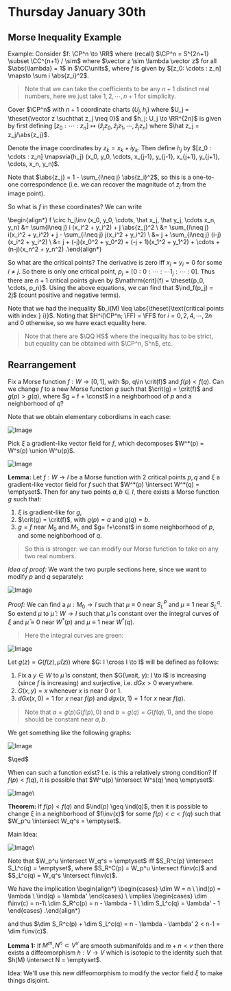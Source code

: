 # Thursday January 30th

## Morse Inequality Example

Example:
Consider $f: \CP^n \to \RR$ where (recall) $\CP^n = S^{2n+1} \subset \CC^{n+1} / \sim$ where $\vector z \sim \lambda \vector z$ for all $\abs{\lambda} = 1$ in $\CC\units$, where $f$ is given by $[z_0: \cdots : z_n] \mapsto \sum i \abs{z_i}^2$.

> Note that we can take the coefficients to be any $n+1$ distinct real numbers, here we just take $1, 2, \cdots, n+1$ for simplicity.

Cover $\CP^n$ with $n+1$ coordinate charts $(U_j, h_j)$ where $U_j = \theset{\vector z \suchthat z_j \neq 0}$ and $h_j: U_j \to \RR^{2n}$ is given by first defining $[z_0 : \cdots : z_n] \mapsto (\hat z_j z_0, \hat z_j z_1, \cdots, \hat z_j z_n)$ where $\hat z_j = z_j/\abs{z_j}$.

Denote the image coordinates by $z_k = x_k + i y_k$.
Then define $h_j$ by $[z_0 : \cdots : z_n] \mapsvia{h_j} (x_0, y_0, \cdots, x_{j-1}, y_{j-1}, x_{j+1}, y_{j+1}, \cdots, x_n, y_n)$.

Note that $\abs{z_j} = 1 - \sum_{i\neq j} \abs{z_i}^2$, so this is a one-to-one correspondence (i.e. we can recover the magnitude of $z_j$ from the image point).

So what is $f$ in these coordinates?
We can write 

\begin{align*}
f \circ h_j\inv (x_0, y_0, \cdots, \hat x_j, \hat y_j, \cdots x_n, y_n) 
&= \sum{i\neq j} i (x_i^2 + y_i^2) + j \abs{z_j}^2 \\
&= \sum_{i\neq j} i(x_i^2 + y_i^2) + j - \sum_{i\neq j} j(x_i^2 + y_i^2) \\
&= j + \sum_{i\neq j} (i-j) (x_i^2 + y_i^2) \\
&= j + (-j)(x_0^2 + y_0^2) + (-j + 1)(x_1^2 + y_1^2) + \cdots + (n-j)(x_n^2 + y_n^2)
.\end{align*}

So what are the critical points?
The derivative is zero iff $x_i = y_i = 0$ for some $i\neq j$.
So there is only one critical point, $p_j = [0: 0 : \cdots : \cdots 1_j :\cdots : 0]$.
Thus there are $n+1$ critical points given by $\mathrm{crit}(f) = \theset{p_0, \cdots, p_n}$.
Using the above equations, we can find that $\ind_f(p_j) = 2j$ (count positive and negative terms).

Note that we had the inequality $b_i(M) \leq \abs{\theset{\text{critical points with index } i}}$.
Noting that $H^i(\CP^n; \FF) = \FF$ for $i=0,2,4,\cdots,2n$ and 0 otherwise, so we have exact equality here.

> Note that there are $\QQ HS$ where the inequality has to be strict, but equality can be obtained with $\CP^n, S^n$, etc.

## Rearrangement

Fix a Morse function $f: W\to [0, 1]$, with $p, q\in \crit(f)$ and $f(p) < f(q)$.
Can we change $f$ to a new Morse function $g$ such that $\crit(g) = \crit(f)$ and $g(p) > g(q)$, where $g = f + \const$ in a neighborhood of $p$ and a neighborhood of $q$?

Note that we obtain elementary cobordisms in each case:

![Image](figures/2020-01-30-11:38.png)

Pick $\xi$ a gradient-like vector field for $f$, which decomposes $W^*(p) = W^s(p) \union W^u(p)$.

![Image](figures/2020-01-30-11:40.png)

**Lemma:**
Let $f: W \to I$ be a Morse function with 2 critical points $p, q$ and $\xi$ a gradient-like vector field for $f$ such that $W^*(p) \intersect W^*(q) = \emptyset$.
Then for any two points $a, b \in I$, there exists a Morse function $g$ such that:

1. $\xi$ is gradient-like for $g$,
2. $\crit(g) = \crit(f)$, with $g(p) = a$ and $g(q) = b$.
3. $g = f$ near $M_0$ and $M_1$, and $g= f+\const$ in some neighborhood of $p$, and some neighborhood of $q$.


> So this is stronger: we can modify our Morse function to take on any two real numbers.

*Idea of proof:*
We want the two purple sections here, since we want to modify $p$ and $q$ separately:

![Image](figures/2020-01-30-11:45.png)

*Proof:*
We can find a $\mu: M_0 \to I$ such that $\mu \equiv 0$ near $S_L^P$ and $\mu \equiv 1$ near $S_L^q$.
So extend $\mu$ to $\bar \mu: W \to I$ such that $\bar \mu$ is constant over the integral curves of $\xi$ and $\bar\mu \equiv 0$ near $W^*(p)$ and $\mu \equiv 1$ near $W^*(q)$.

> Here the integral curves are green:

![Image](figures/2020-01-30-11:49.png)

Let $g(z) = G(f(z), \bar \mu(z))$ where $G: I \cross I \to I$ will be defined as follows:


1. Fix a $y\in W$ to $\bar \mu$ is constant, then $G(\wait, y): I \to I$ is increasing (since $f$ is increasing) and surjective, i.e. $\dd{G}{x} > 0$ everywhere.
2. $G(x, y) = x$ whenever $x$ is near 0 or 1.
3. $\dd{G}{x}(x, 0) = 1$ for $x$ near $f(p)$ and $\dd{g}{x}(x, 1) = 1$ for $x$ near $f(q)$.

> Note that $a = g(p) G(f(p), 0)$ and $b = g(q) = G(f(q), 1)$, and the slope should be constant near $a, b$.

We get something like the following graphs:

![Image](figures/2020-01-30-12:03.png)

$\qed$

When can such a function exist?
I.e. is this a relatively strong condition?
If $f(p) < f(q)$, it is possible that $W^u(p) \intersect W^s(q) \neq \emptyset$:

![Image](figures/2020-01-30-12:07.png)\


**Theorem:**
If $f(p) < f(q)$ and $\ind(p) \geq \ind(q)$, then it is possible to change $\xi$ in a neighborhood of $f\inv(x)$ for some $f(p) < c < f(q)$ such that $W_p^u \intersect W_q^s = \emptyset$.

Main Idea:

![Image](figures/2020-01-30-12:10.png)\

Note that $W_p^u \intersect W_q^s = \emptyset$ iff $S_R^c(p) \intersect S_L^c(q) = \emptyset$, where $S_R^C(p) = W_p^u \intersect f\inv(c)$ and $S_L^c(q) = W_q^s \intersect f\inv(c)$.

We have the implication
\begin{align*}
\begin{cases}
\dim W = n \\
\ind(p) = \lambda \\
\ind(q) = \lambda'
\end{cases} \\
\implies
\begin{cases}
\dim f\inv(c) = n-1\\
\dim S_R^c(p) = n - \lambda - 1 \\
\dim S_L^c(q) = \lambda' - 1
\end{cases}
.\end{align*}

and thus $\dim S_R^c(p) + \dim S_L^c(q) = n - \lambda - \lambda'  2 < n-1 = \dim f\inv(c)$.

**Lemma 1:**
If $M^m, N^n \subset V^v$ are smooth submanifolds and $m+n < v$ then there exists a diffeomorphism $h: V\to V$ which is isotopic to the identity such that $h(M) \intersect N = \emptyset$.

Idea:
We'll use this new diffeomorphism to modify the vector field $\xi$ to make things disjoint.
